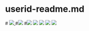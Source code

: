 # userid-readme.md
#<span>
  <a href="[https://www.instagram.com/6unoyunr](https://www.instagram.com/sng0xald_hoon?igsh=MTVrb25maGcyMXBleg%3D%3D&utm_source=qr)/">
    <img src="https://img.shields.io/badge/Instagram-ff69b4?style=plastic&logo=Instagram&logoColor=white"/>
  </a>
</span>
#<img src="https://img.shields.io/badge/Adobe-FF0000?style=flat-square&logo=Adobe&logoColor=white"/>
#<img src="https://img.shields.io/badge/C-A8B9CC?style=flat-#square&logo=C&logoColor=white"/>
  <img src="https://img.shields.io/badge/C++-00599C?style=flat-#square&logo=C%2B%2B&logoColor=white"/>
  <img src="https://img.shields.io/badge/GitHub-181717?style=flat-#square&logo=GitHub&logoColor=white"/>
  <img src="https://img.shields.io/badge/Visual Studio Code-007ACC?style=flat-#square&logo=Visual Studio Code&logoColor=white"/>
  <img src="https://img.shields.io/badge/Visual Studio-5C2D91?style=flat-#square&logo=Visual Studio&logoColor=white"/>
